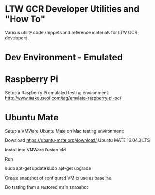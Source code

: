 # LTW GCR Developer Utilities and "How To"

Various utility code snippets and reference materials for LTW GCR developers.

# Dev Environment - Emulated

# Raspberry Pi

Setup a Raspberry Pi emulated testing environment:  http://www.makeuseof.com/tag/emulate-raspberry-pi-pc/

# Ubuntu Mate 

Setup a VMWare Ubuntu Mate on Mac testing environment:

Download https://ubuntu-mate.org/download/ Ubuntu MATE 16.04.3 LTS

Install into VMWare Fusion VM

Run

sudo apt-get update
sudo apt-get upgrade

Create snapshot of configured VM to use as baseline

Do testing from a restored main snapshot
